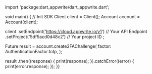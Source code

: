 import 'package:dart_appwrite/dart_appwrite.dart';

void main() { // Init SDK
  Client client = Client();
  Account account = Account(client);

  client
    .setEndpoint('https://cloud.appwrite.io/v1') // Your API Endpoint
    .setProject('5df5acd0d48c2') // Your project ID
  ;

  Future result = account.create2FAChallenge(
    factor: AuthenticationFactor.totp,
  );

  result
    .then((response) {
      print(response);
    }).catchError((error) {
      print(error.response);
  });
}}
